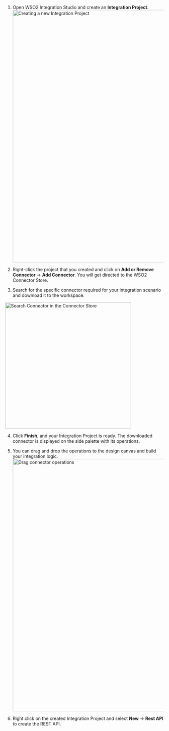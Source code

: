 1. Open WSO2 Integration Studio and create an **Integration Project**.
  <a href="{{base_path}}/assets/img/integrate/new-project/new-integration-project.png"><img src="{{base_path}}/assets/img/integrate/new-project/new-integration-project.png" title="Creating a new Integration Project" width="800" alt="Creating a new Integration Project" /></a>

2. Right-click the project that you created and click on **Add or Remove Connector** -> **Add Connector**. You will get directed to the WSO2 Connector Store.

3. Search for the specific connector required for your integration scenario and download it to the workspace.
  
  <a href="{{base_path}}/assets/img/integrate/connectors/search-connector.png"><img src="{{base_path}}/assets/img/integrate/connectors/search-connector.png" title="Search Connector in the Connector Store" width="400" alt="Search Connector in the Connector Store" /></a>

4. Click **Finish**, and your Integration Project is ready. The downloaded connector is displayed on the side palette with its operations. 

5. You can drag and drop the operations to the design canvas and build your integration logic.
  <a href="{{base_path}}/assets/img/integrate/connectors/drag-connector-operation.png"><img src="{{base_path}}/assets/img/integrate/connectors/drag-connector-operation.png" title="Drag connector operations" width="800" alt="Drag connector operations" /></a>
  
6. Right click on the created Integration Project and select **New** -> **Rest API** to create the REST API.
